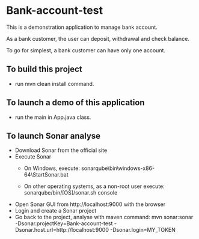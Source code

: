 # Bank-account-test
This is a demonstration application to manage bank account.

As a bank customer, the user can deposit, withdrawal and check balance.

To go for simplest, a bank customer can have only one account.

## To build this project
- run mvn clean install command.

## To launch a demo of this application
- run the main in App.java class.

## To launch Sonar analyse
- Download Sonar from the official site
- Execute Sonar
     - On Windows, execute:
     sonarqube\bin\windows-x86-64\StartSonar.bat
      
     - On other operating systems, as a non-root user execute:
     sonarqube/bin/[OS]/sonar.sh console
- Open Sonar GUI from http://localhost:9000 with the browser
- Login and create a Sonar project
- Go back to the project, analyse with maven command:
        mvn sonar:sonar 
            -Dsonar.projectKey=Bank-account-test 
            -Dsonar.host.url=http://localhost:9000 
            -Dsonar.login=MY_TOKEN
